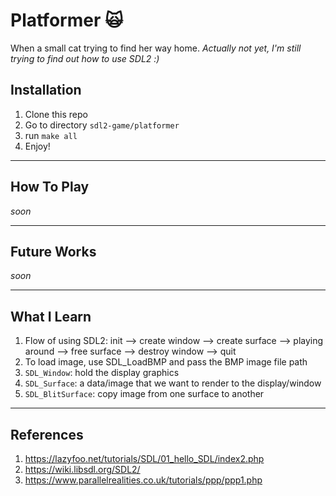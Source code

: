 # Platformer 🙀

When a small cat trying to find her way home. _Actually not yet, I'm still trying to find out how to use SDL2 :)_

## Installation

1. Clone this repo
2. Go to directory `sdl2-game/platformer`
3. run `make all`
4. Enjoy!

---

## How To Play

_soon_

---

## Future Works

_soon_

---

## What I Learn

1. Flow of using SDL2: init --> create window --> create surface --> playing around --> free surface --> destroy window --> quit
2. To load image, use SDL_LoadBMP and pass the BMP image file path
3. `SDL_Window`: hold the display graphics
4. `SDL_Surface`: a data/image that we want to render to the display/window
5. `SDL_BlitSurface`: copy image from one surface to another

---

## References

1. https://lazyfoo.net/tutorials/SDL/01_hello_SDL/index2.php
2. https://wiki.libsdl.org/SDL2/
3. https://www.parallelrealities.co.uk/tutorials/ppp/ppp1.php

